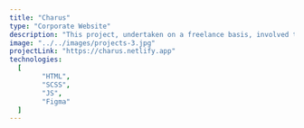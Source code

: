 ```yaml
---
title: "Charus"
type: "Corporate Website"
description: "This project, undertaken on a freelance basis, involved the creation of a corporate website using HTML, SCSS, and JavaScript. Commencing with a Figma design, I collaborated closely with a designer to enhance both the visual appeal and functionality of the site. Beyond the technical aspects, effective communication played a crucial role as I elucidated design nuances to the client. Additionally, I undertook the task of persuading the client regarding the necessity of specific changes aimed at optimizing the overall User Experience."
image: "../../images/projects-3.jpg"
projectLink: "https://charus.netlify.app"
technologies:
  [
		"HTML",
		"SCSS",
		"JS",
		"Figma"
  ]
---
```

